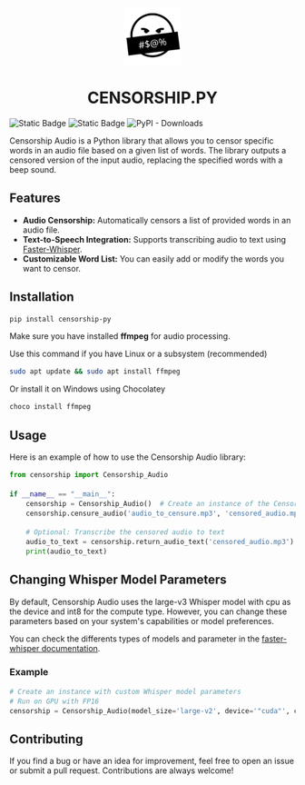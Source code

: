 <div align="center">
  <img height="100" src="censorship_logo.png"  />
  <h1>CENSORSHIP.PY</h1>
</div>

![Static Badge](https://img.shields.io/badge/open-source-green)
![Static Badge](https://img.shields.io/badge/version-0.16-blue)
![PyPI - Downloads](https://img.shields.io/pypi/dm/censorship-py)


Censorship Audio is a Python library that allows you to censor specific words in an audio file based on a given list of words. The library outputs a censored version of the input audio, replacing the specified words with a beep sound.

## Features

- **Audio Censorship:** Automatically censors a list of provided words in an audio file.
- **Text-to-Speech Integration:** Supports transcribing audio to text using [Faster-Whisper](https://github.com/guillaumekln/faster-whisper).
- **Customizable Word List:** You can easily add or modify the words you want to censor.



## Installation

```bash
pip install censorship-py
```

Make sure you have installed **ffmpeg** for audio processing.

Use this command if you have Linux or a subsystem (recommended)

```bash
sudo apt update && sudo apt install ffmpeg
```

Or install it on Windows using Chocolatey

```bash
choco install ffmpeg
```

## Usage

Here is an example of how to use the Censorship Audio library:

```python
from censorship import Censorship_Audio

if __name__ == "__main__":
    censorship = Censorship_Audio()  # Create an instance of the Censorship class
    censorship.censure_audio('audio_to_censure.mp3', 'censored_audio.mp3', ['word1', 'word2'])

    # Optional: Transcribe the censored audio to text
    audio_to_text = censorship.return_audio_text('censored_audio.mp3')
    print(audio_to_text)
```

## Changing Whisper Model Parameters
By default, Censorship Audio uses the large-v3 Whisper model with cpu as the device and int8 for the compute type. However, you can change these parameters based on your system's capabilities or model preferences.

You can check the differents types of models and parameter in the [faster-whisper documentation](https://github.com/guillaumekln/faster-whisper).

### Example

```python
# Create an instance with custom Whisper model parameters
# Run on GPU with FP16
censorship = Censorship_Audio(model_size='large-v2', device='"cuda"', compute_type='"float16"')
```

## Contributing

If you find a bug or have an idea for improvement, feel free to open an issue or submit a pull request. Contributions are always welcome!
